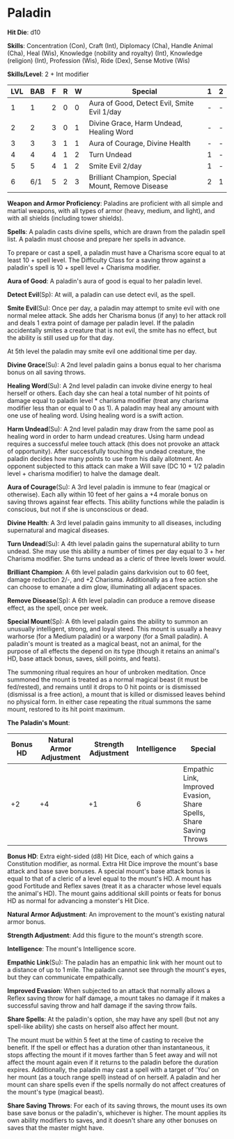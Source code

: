 # Paladin

**Hit Die**: d10

**Skills**: Concentration (Con), Craft (Int), Diplomacy (Cha), Handle Animal (Cha), Heal (Wis), Knowledge (nobility and royalty) (Int), Knowledge (religion) (Int), Profession (Wis), Ride (Dex), Sense Motive (Wis)

**Skills/Level**: 2 + Int modifier

LVL | BAB | F | R | W | Special | 1 | 2 
--- | --- | - | - | - | ------- | - | -
1   | 1   | 2 | 0 | 0 | Aura of Good, Detect Evil, Smite Evil 1/day | - | -  
2   | 2   | 3 | 0 | 1 | Divine Grace, Harm Undead, Healing Word | - | -  
3   | 3   | 3 | 1 | 1 | Aura of Courage, Divine Health | - | -
4   | 4   | 4 | 1 | 2 | Turn Undead | 1 | -
5   | 5   | 4 | 1 | 2 | Smite Evil 2/day | 1 | -
6   | 6/1 | 5 | 2 | 3 | Brilliant Champion, Special Mount, Remove Disease | 2 | 1

**Weapon and Armor Proficiency**: Paladins are proficient with all simple and martial weapons, with all types of armor (heavy, medium, and light), and with all shields (including tower shields).

**Spells**: A paladin casts divine spells, which are drawn from the paladin spell list. A paladin must choose and prepare her spells in advance. 

To prepare or cast a spell, a paladin must have a Charisma score equal to at least 10 + spell level. The Difficulty Class for a saving throw against a paladin's spell is 10 + spell level + Charisma modifier. 

**Aura of Good**: A paladin's aura of good is equal to her paladin level.

**Detect Evil**(Sp): At will, a paladin can use detect evil, as the spell.

**Smite Evil**(Su): Once per day, a paladin may attempt to smite evil with one normal melee attack. She adds her Charisma bonus (if any) to her attack roll and deals 1 extra point of damage per paladin level. If the paladin accidentally smites a creature that is not evil, the smite has no effect, but the ability is still used up for that day. 

At 5th level the paladin may smite evil one additional time per day.

**Divine Grace**(Su): A 2nd level paladin gains a bonus equal to her charisma bonus on all saving throws.

**Healing Word**(Su): A 2nd level paladin can invoke divine energy to heal herself or others. Each day she can heal a total number of hit points of damage equal to paladin level * charisma modifier (treat any charisma modifier less than or equal to 0 as 1). A paladin may heal any amount with one use of healing word. Using healing word is a swift action.

**Harm Undead**(Su): A 2nd level paladin may draw from the same pool as healing word in order to harm undead creatures. Using harm undead requires a successful melee touch attack (this does not provoke an attack of opportunity). After successfully touching the undead creature, the paladin decides how many points to use from his daily allotment. An opponent subjected to this attack can make a Will save (DC 10 + 1/2 paladin level + charisma modifier) to halve the damage dealt.

**Aura of Courage**(Su): A 3rd level paladin is immune to fear (magical or otherwise). Each ally within 10 feet of her gains a +4 morale bonus on saving throws against fear effects. This ability functions while the paladin is conscious, but not if she is unconscious or dead.

**Divine Health**: A 3rd level paladin gains immunity to all diseases, including supernatural and magical diseases.

**Turn Undead**(Su): A 4th level paladin gains the supernatural ability to turn undead. She may use this ability a number of times per day equal to 3 + her Charisma modifier. She turns undead as a cleric of three levels lower would.

**Brilliant Champion**: A 6th level paladin gains darkvision out to 60 feet, damage reduction 2/-, and +2 Charisma. Additionally as a free action she can choose to emanate a dim glow, illuminating all adjacent spaces.

**Remove Disease**(Sp): A 6th level paladin can produce a remove disease effect, as the spell, once per week.

**Special Mount**(Sp): A 6th level paladin gains the ability to summon an unusually intelligent, strong, and loyal steed. This mount is usually a heavy warhorse (for a Medium paladin) or a warpony (for a Small paladin). A paladin's mount is treated as a magical beast, not an animal, for the purpose of all effects the depend on its type (though it retains an animal's HD, base attack bonus, saves, skill points, and feats).

The summoning ritual requires an hour of unbroken meditation. Once summoned the mount is treated as a normal magical beast (it must be fed/rested), and remains until it drops to 0 hit points or is dismissed (dismissal is a free action), a mount that is killed or dismissed leaves behind no physical form. In either case repeating the ritual summons the same mount, restored to its hit point maximum.

**The Paladin's Mount**:

Bonus HD | Natural Armor Adjustment| Strength Adjustment | Intelligence | Special
-------- | ----------------------- | ------------------- | ------------ | -------
+2       | +4                      | +1                  | 6            | Empathic Link, Improved Evasion, Share Spells, Share Saving Throws

**Bonus HD**: Extra eight-sided (d8) Hit Dice, each of which gains a Constitution modifier, as normal. Extra Hit Dice improve the mount's base attack and base save bonuses. A special mount's base attack bonus is equal to that of a cleric of a level equal to the mount's HD. A mount has good Fortitude and Reflex saves (treat it as a character whose level equals the animal's HD). The mount gains additional skill points or feats for bonus HD as normal for advancing a monster's Hit Dice.

**Natural Armor Adjustment**: An improvement to the mount's existing natural armor bonus.

**Strength Adjustment**: Add this figure to the mount's strength score.

**Intelligence**: The mount's Intelligence score.

**Empathic Link**(Su): The paladin has an empathic link with her mount out to a distance of up to 1 mile. The paladin cannot see through the mount's eyes, but they can communicate empathically.

**Improved Evasion**: When subjected to an attack that normally allows a Reflex saving throw for half damage, a mount takes no damage if it makes a successful saving throw and half damage if the saving throw fails.

**Share Spells**: At the paladin's option, she may have any spell (but not any spell-like ability) she casts on herself also affect her mount.

The mount must be within 5 feet at the time of casting to receive the benefit. If the spell or effect has a duration other than instantaneous, it stops affecting the mount if it moves farther than 5 feet away and will not affect the mount again even if it returns to the paladin before the duration expires. Additionally, the paladin may cast a spell with a target of 'You' on her mount (as a touch range spell) instead of on herself. A paladin and her mount can share spells even if the spells normally do not affect creatures of the mount's type (magical beast).

**Share Saving Throws**: For each of its saving throws, the mount uses its own base save bonus or the paladin's, whichever is higher. The mount applies its own ability modifiers to saves, and it doesn't share any other bonuses on saves that the master might have.